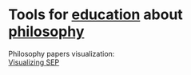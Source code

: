 
# Tools for [education](https://gainedin.site/pedagogy/) about [philosophy](https://gainedin.site/philosophy/)

Philosophy papers visualization:  
[Visualizing SEP](https://www.visualizingsep.com/#)
